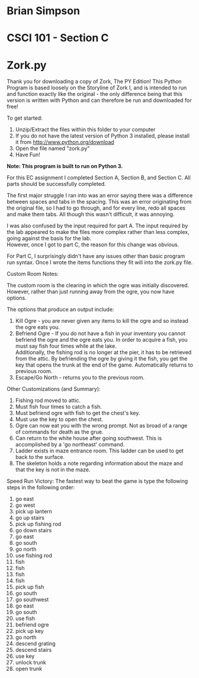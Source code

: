 # Brian Simpson
# CSCI 101 - Section C
# Zork.py

Thank you for downloading a copy of Zork, The PY Edition!
This Python Program is based loosely on the Storyline of Zork I, and is intended to run and function exactly like the original -
the only difference being that this version is written with Python and can therefore be run and downloaded for free!

To get started:
1. Unzip/Extract the files within this folder to your computer
1. If you do not have the latest version of Python 3 installed, please install it from http://www.python.org/download
1. Open the file named "zork.py"
1. Have Fun!

**Note: This program is built to run on Python 3.**

For this EC assignment I completed Section A, Section B, and Section C.  All parts should be successfully completed.

The first major struggle I ran into was an error saying there was a difference between spaces and tabs in the spacing.  This was an error originating from the original file, so I had to go through, and for every line,
redo all spaces and make them tabs.  All though this wasn't difficult, it was annoying.

I was also confused by the input required for part A.  The input required by the lab appeared to make the files more complex rather than less complex, going against the basis for the lab.  
However, once I got to part C, the reason for this change was obvious.

For Part C, I surprisingly didn't have any issues other than basic program run syntax.  Once I wrote the items functions they fit will into the zork.py file.


Custom Room Notes:

The custom room is the clearing in which the ogre was initially discovered.  However, rather than just running away from the ogre, you now have options.

The options that produce an output include:
1. Kill Ogre - you are never given any items to kill the ogre and so instead the ogre eats you.
2. Befriend Ogre - If you do not have a fish in your inventory you cannot befriend the ogre and the ogre eats you.  In order to acquire a fish, you must say fish four times while at the lake.  
Additionally, the fishing rod is no longer at the pier, it has to be retrieved from the attic.
By befriending the ogre by giving it the fish, you get the key that opens the trunk at the end of the game. Automatically returns to previous room.
3. Escape/Go North - returns you to the previous room.


Other Customizations (and Summary):

1. Fishing rod moved to attic.
2. Must fish four times to catch a fish.
3. Must befriend ogre with fish to get the chest's key.
4. Must use the key to open the chest.
5. Ogre can now eat you with the wrong prompt.  Not as broad of a range of commands for death as the grue.
6. Can return to the white house after going southwest.  This is accomplished by a 'go northeast' command.
7. Ladder exists in maze entrance room.  This ladder can be used to get back to the surface.
8. The skeleton holds a note regarding information about the maze and that the key is not in the maze.


Speed Run Victory:
The fastest way to beat the game is type the following steps in the following order:
1. go east
2. go west
3. pick up lantern
4. go up stairs
5. pick up fishing rod
6. go down stairs
7. go east
8. go south
9. go north
10. use fishing rod
11. fish
12. fish
13. fish
14. fish
15. pick up fish
16. go south
17. go southwest
18. go east
19. go south
20. use fish
21. befriend ogre
22. pick up key
23. go north
24. descend grating
25. descend stairs
26. use key
27. unlock trunk
28. open trunk